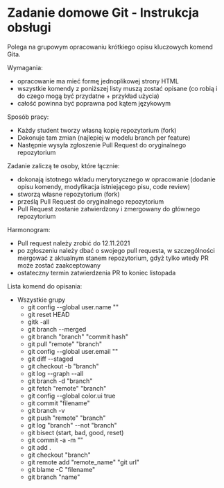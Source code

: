 # Zadanie domowe Git - Instrukcja obsługi
Polega na grupowym opracowaniu krótkiego opisu kluczowych komend Gita.


Wymagania:
 * opracowanie ma mieć formę jednoplikowej strony HTML
 * wszystkie komendy z poniższej listy muszą zostać opisane (co robią i do czego mogą być przydatne + przykład użycia)
 * całość powinna być poprawna pod kątem językowym
 
Sposób pracy:
 * Każdy student tworzy własną kopię repozytorium (fork)
 * Dokonuje tam zmian (najlepiej w modelu branch per feature)
 * Następnie wysyła zgłoszenie Pull Request do oryginalnego repozytorium
 
Zadanie zaliczą te osoby, które łącznie:
 * dokonają istotnego wkładu merytorycznego w opracowanie (dodanie opisu komendy, modyfikacja istniejącego pisu, code review)
 * stworzą własne repozytorium (fork)
 * prześlą Pull Request do oryginalnego repozytorium
 * Pull Request zostanie zatwierdzony i zmergowany do głównego repozytorium

Harmonogram:
 * Pull request należy zrobić do 12.11.2021
 * po zgłoszeniu należy dbać o swojego pull requesta, w szczególności mergować z aktualnym stanem repozytorium, gdyż tylko wtedy PR może zostać zaakceptowany
 * ostateczny termin zatwierdzenia PR to koniec listopada
 
 
 Lista komend do opisania:
 
  * Wszystkie grupy
    * git config --global user.name ""
    * git reset HEAD
    * gitk -all
    * git branch --merged
    * git branch "branch" "commit hash"
    * git pull "remote" "branch"
    * git config --global user.email ""
    * git diff --staged
    * git checkout -b "branch"
    * git log --graph --all
    * git branch -d "branch"
    * git fetch "remote" "branch"
    * git config --global color.ui true
    * git commit "filename"
    * git branch -v
    * git push "remote" "branch"
    * git log "branch" --not "branch"
    * git bisect (start, bad, good, reset)
    * git commit -a -m ""
    * git add .
    * git checkout "branch"
    * git remote add "remote_name" "git url"
    * git blame -C "filename"
    * git branch "name"
